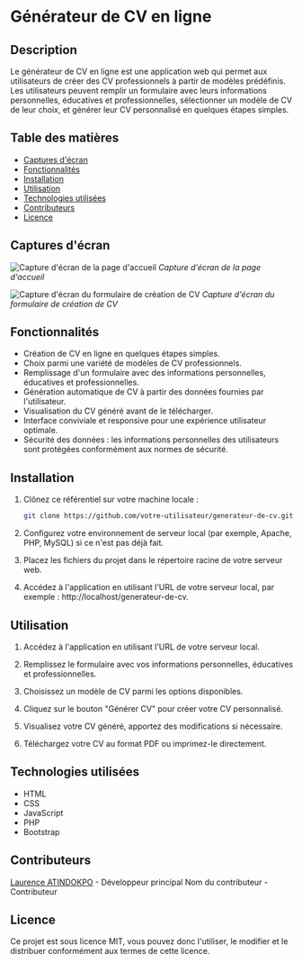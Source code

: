 # Générateur de CV en ligne

## Description

Le générateur de CV en ligne est une application web qui permet aux utilisateurs de créer des CV professionnels à partir de modèles prédéfinis. Les utilisateurs peuvent remplir un formulaire avec leurs informations personnelles, éducatives et professionnelles, sélectionner un modèle de CV de leur choix, et générer leur CV personnalisé en quelques étapes simples.

## Table des matières

- [Captures d'écran](#captures-décran)
- [Fonctionnalités](#fonctionnalités)
- [Installation](#installation)
- [Utilisation](#utilisation)
- [Technologies utilisées](#technologies-utilisées)
- [Contributeurs](#contributeurs)
- [Licence](#licence)

## Captures d'écran

![Capture d'écran de la page d'accueil](screenshot1.png)
*Capture d'écran de la page d'accueil*

![Capture d'écran du formulaire de création de CV](screenshot2.png)
*Capture d'écran du formulaire de création de CV*

## Fonctionnalités

- Création de CV en ligne en quelques étapes simples.
- Choix parmi une variété de modèles de CV professionnels.
- Remplissage d'un formulaire avec des informations personnelles, éducatives et professionnelles.
- Génération automatique de CV à partir des données fournies par l'utilisateur.
- Visualisation du CV généré avant de le télécharger.
- Interface conviviale et responsive pour une expérience utilisateur optimale.
- Sécurité des données : les informations personnelles des utilisateurs sont protégées conformément aux normes de sécurité.

## Installation

1. Clônez ce référentiel sur votre machine locale :
   ```bash
   git clone https://github.com/votre-utilisateur/generateur-de-cv.git

2. Configurez votre environnement de serveur local (par exemple, Apache, PHP, MySQL) si ce n'est pas déjà fait.

3. Placez les fichiers du projet dans le répertoire racine de votre serveur web.

4. Accédez à l'application en utilisant l'URL de votre serveur local, par exemple : http://localhost/generateur-de-cv.



## Utilisation

1. Accédez à l'application en utilisant l'URL de votre serveur local.

2. Remplissez le formulaire avec vos informations personnelles, éducatives et professionnelles.

3. Choisissez un modèle de CV parmi les options disponibles.

4. Cliquez sur le bouton "Générer CV" pour créer votre CV personnalisé.

5. Visualisez votre CV généré, apportez des modifications si nécessaire.

6. Téléchargez votre CV au format PDF ou imprimez-le directement.


## Technologies utilisées

- HTML
- CSS
- JavaScript
- PHP
- Bootstrap

## Contributeurs

[Laurence ATINDOKPO](laurence090403) - Développeur principal
Nom du contributeur - Contributeur

## Licence

Ce projet est sous licence MIT, vous pouvez donc l'utiliser, le modifier et le distribuer conformément aux termes de cette licence.